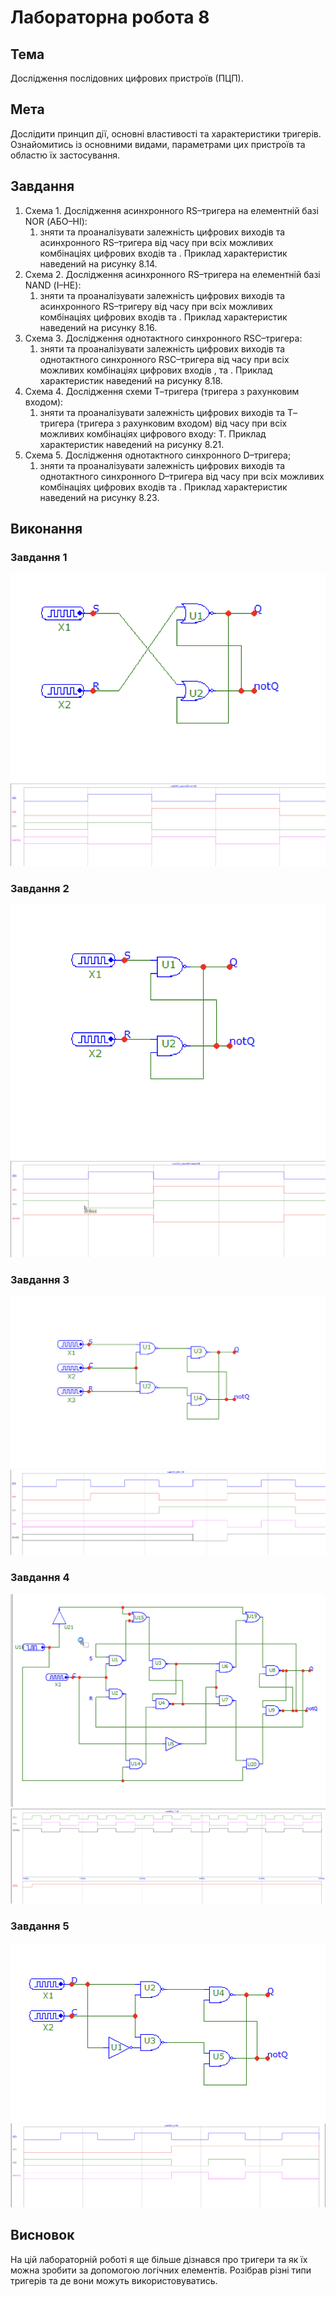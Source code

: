 # Лабораторна робота 8

## Тема

Дослідження послідовних цифрових пристроїв (ПЦП).

## Мета

Дослідити принцип дії, основні властивості та характеристики
тригерів. Ознайомитись із основними видами, параметрами цих пристроїв та
областю їх застосування.

## Завдання

1. Схема 1. Дослідження асинхронного RS–тригера на елементній базі NOR (АБО–НІ):
   1. зняти та проаналізувати залежність цифрових виходів та асинхронного RS–тригера від часу при всіх можливих комбінаціях цифрових входів та . Приклад характеристик наведений на рисунку 8.14.
2. Схема 2. Дослідження асинхронного RS–тригера на елементній базі NAND (І–НЕ):
   1. зняти та проаналізувати залежність цифрових виходів та асинхронного RS–тригеру від часу при всіх можливих комбінаціях цифрових входів та . Приклад характеристик наведений на рисунку 8.16.
3. Схема 3. Дослідження однотактного синхронного RSC–тригера:
   1. зняти та проаналізувати залежність цифрових виходів та однотактного синхронного RSC–тригера від часу при всіх можливих комбінаціях цифрових входів , та . Приклад характеристик наведений на рисунку 8.18.
4. Схема 4. Дослідження схеми Т–тригера (тригера з рахунковим входом):
   1. зняти та проаналізувати залежність цифрових виходів та Т– тригера (тригера з рахунковим входом) від часу при всіх можливих комбінаціях цифрового входу: Т. Приклад характеристик наведений на рисунку 8.21.
5. Схема 5. Дослідження однотактного синхронного D–тригера;
   1. зняти та проаналізувати залежність цифрових виходів та однотактного синхронного D–тригера від часу при всіх можливих комбінаціях цифрових входів та . Приклад характеристик наведений на рисунку 8.23.

## Виконання

### Завдання 1

![11](assets/11.png)
![12](assets/12.png)

### Завдання 2

![21](assets/21.png)
![22](assets/22.png)

### Завдання 3

![31](assets/31.png)
![32](assets/32.png)

### Завдання 4

![41](assets/41.png)
![42](assets/42.png)

### Завдання 5

![51](assets/51.png)
![52](assets/52.png)

## Висновок

На цій лабораторній роботі я ще більше дізнався про тригери та як їх можна зробити за допомогою логічних елементів. Розібрав різні типи тригерів та де вони можуть використовуватись. 